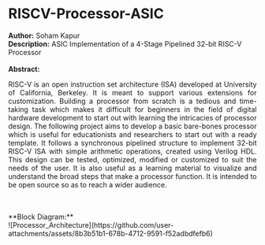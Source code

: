 # RISCV-Processor-ASIC

**Author:** Soham Kapur
<br>
**Description:** ASIC Implementation of a 4-Stage Pipelined 32-bit RISC-V Processor
<br>
<br>
**Abstract:**
<br>
<p align="justify">
RISC-V is an open instruction set architecture (ISA) developed at University of California, Berkeley.
It is meant to support various extensions for customization. Building
 a processor from scratch is a tedious and time-taking task which makes it difficult for
 beginners in the field of digital hardware development to start out with learning the
 intricacies of processor design.
 The following project aims to develop a basic bare-bones processor which is useful for
 educationists and researchers to start out with a ready template. It follows a synchronous
 pipelined structure to implement 32-bit RISC-V ISA with simple arithmetic operations,
 created using Verilog HDL. This design can be tested, optimized, modified or customized
 to suit the needs of the user. It is also useful as a learning material to visualize and
 understand the broad steps that make a processor function. It is intended to be open
source so as to reach a wider audience.
</p>
<br>
<br>
**Block Diagram:**
<br>
![Processor_Architecture](https://github.com/user-attachments/assets/8b3b51b1-678b-4712-9591-f52adbdfefb6)

